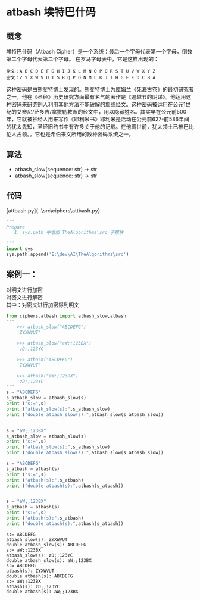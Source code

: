 # atbash  埃特巴什码 

## 概念

埃特巴什码（Atbash Cipher）是一个系统：最后一个字母代表第一个字母，倒数第二个字母代表第二个字母。
在罗马字母表中，它是这样出现的：
```
常文：A B C D E F G H I J K L M N O P Q R S T U V W X Y Z
密文：Z Y X W V U T S R Q P O N M L K J I H G F E D C B A
```
这种密码是由熊斐特博士发现的。熊斐特博士为库姆兰《死海古卷》的最初研究者之一，他在《圣经》历史研究方面最有名气的著作是《逾越节的阴谋》。他运用这种密码来研究别人利用其他方法不能破解的那些经文。这种密码被运用在公元1世纪的艾赛尼/萨多吉/拿撒勒教派的经文中，用以隐藏姓名。其实早在公元前500年，它就被抄经人用来写作《耶利米书》耶利米是活动在公元前627-前586年间的犹太先知，圣经旧约书中有许多关于他的记载。在他离世前，犹太领土已被巴比伦人占领。。它也是希伯来文所用的数种密码系统之一。
## 算法
- atbash_slow(sequence: str) -> str
- atbash_slow(sequence: str) -> str
  
## 代码
[attbash.py]{..\src\ciphers\attbash.py}


```python
"""
Prepare
   1. sys.path 中增加 TheAlgorithms\src 子模块

"""
import sys
sys.path.append('E:\dev\AI\TheAlgorithms\src')

```

## 案例一： 
 对明文进行加密 <br>
 对密文进行解密 <br>
 其中：对密文进行加密得到明文 <br>


```python
from ciphers.atbash import atbash_slow,atbash
"""
    >>> atbash_slow("ABCDEFG")
    'ZYXWVUT'

    >>> atbash_slow("aW;;123BX")
    'zD;;123YC'

    >>> atbash("ABCDEFG")
    'ZYXWVUT'

    >>> atbash("aW;;123BX")
    'zD;;123YC'
"""
s = "ABCDEFG"
s_atbash_slow = atbash_slow(s)
print ("s:=",s)
print ("atbash_slow(s):",s_atbash_slow)
print ("double atbash_slow(s):",atbash_slow(s_atbash_slow)) 


s = "aW;;123BX"
s_atbash_slow = atbash_slow(s)
print ("s:=",s)
print ("atbash_slow(s):",s_atbash_slow)
print ("double atbash_slow(s):",atbash_slow(s_atbash_slow))

s = "ABCDEFG"
s_atbash = atbash(s)
print ("s:=",s)
print ("atbash(s):",s_atbash)
print ("double atbash(s):",atbash(s_atbash))


s = "aW;;123BX"
s_atbash = atbash(s)
print ("s:=",s)
print ("atbash(s):",s_atbash)
print ("double atbash(s):",atbash(s_atbash))

```

    s:= ABCDEFG
    atbash_slow(s): ZYXWVUT
    double atbash_slow(s): ABCDEFG
    s:= aW;;123BX
    atbash_slow(s): zD;;123YC
    double atbash_slow(s): aW;;123BX
    s:= ABCDEFG
    atbash(s): ZYXWVUT
    double atbash(s): ABCDEFG
    s:= aW;;123BX
    atbash(s): zD;;123YC
    double atbash(s): aW;;123BX
    


```python

```
